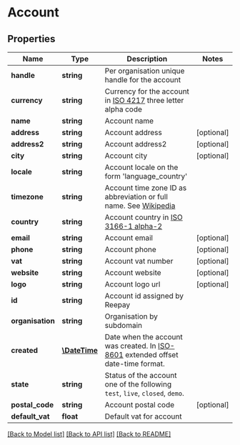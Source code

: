 # Account

## Properties
Name | Type | Description | Notes
------------ | ------------- | ------------- | -------------
**handle** | **string** | Per organisation unique handle for the account |
**currency** | **string** | Currency for the account in [ISO 4217](http://da.wikipedia.org/wiki/ISO_4217) three letter alpha code |
**name** | **string** | Account name |
**address** | **string** | Account address | [optional]
**address2** | **string** | Account address2 | [optional]
**city** | **string** | Account city | [optional]
**locale** | **string** | Account locale on the form &#39;language_country&#39; |
**timezone** | **string** | Account time zone ID as abbreviation or full name. See [Wikipedia](http://en.wikipedia.org/wiki/List_of_tz_database_time_zones) |
**country** | **string** | Account country in [ISO 3166-1 alpha-2](http://en.wikipedia.org/wiki/ISO_3166-1_alpha-2) |
**email** | **string** | Account email | [optional]
**phone** | **string** | Account phone | [optional]
**vat** | **string** | Account vat number | [optional]
**website** | **string** | Account website | [optional]
**logo** | **string** | Account logo url | [optional]
**id** | **string** | Account id assigned by Reepay |
**organisation** | **string** | Organisation by subdomain |
**created** | [**\DateTime**](\DateTime.md) | Date when the account was created. In [ISO-8601](http://en.wikipedia.org/wiki/ISO_8601) extended offset date-time format. |
**state** | **string** | Status of the account one of the following `test`, `live`, `closed`, `demo`. |
**postal_code** | **string** | Account postal code | [optional]
**default_vat** | **float** | Default vat for account |

[[Back to Model list]](../../README.md#documentation-for-models) [[Back to API list]](../../README.md#documentation-for-api-endpoints) [[Back to README]](../../README.md)


